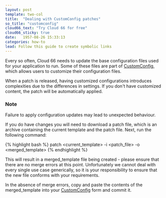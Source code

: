 ```yaml
---
layout: post
template: two-col
title:  "Dealing with CustomConfig patches"
so_title: "customconfig"
cloud66_text: "Try Cloud 66 for free"
cloud66_sticky: true
date:   1957-08-26 15:33:13
categories: how-to
lead: Follow this guide to create symbolic links
---
```


Every so often, Cloud 66 needs to update the base configuration files used for your application to run. Some of these files are part of [CustomConfig](/stack-features/custom-config.html), which allows users to customize their configuration files.

When a patch is released, having customized configurations introduces complexities due to the differences in settings. If you don't have customized content, the patch will be automatically applied.

<div class="notice">
    <h3>Note</h3>
    <p>Failure to apply configuration updates may lead to unexpected behaviour.</p>
</div>

If you do have changes you will need to download a patch file, which is an archive containing the current template and the patch file. Next, run the following command:

{% highlight bash %}
patch <current_template> -i <patch_file> -o <merged_template>
{% endhighlight %}

This will result in a merged_template file being created - please ensure that there are no merge errors at this point. Unfortunately we cannot deal with every single use case generically, so it is your responsibility to ensure that the new file conforms with your requirements.

In the absence of merge errors, copy and paste the contents of the merged_template into your [CustomConfig](/stack-features/custom-config.html) form and commit it.